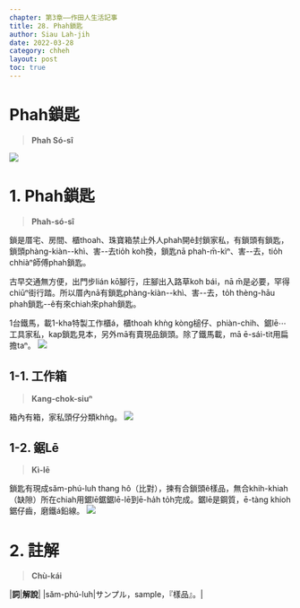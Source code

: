 ```yaml
---
chapter: 第3章——作田人生活記事
title: 28. Phah鎖匙
author: Siau Lah-jih
date: 2022-03-28
category: chheh
layout: post
toc: true
---
```


# Phah鎖匙
> **Phah Só-sî**

![](../too5/17/17-25-1拍鎖匙.jpg)

# 1. Phah鎖匙
> **Phah-só-sî**

鎖是厝宅、房間、櫃thoah、珠寶箱禁止外人phah開ê封鎖家私，有鎖頭有鎖匙，鎖頭phàng-kiàn--khì、害--去tio̍h koh換，鎖匙nā phah-m̄-kìⁿ、害--去，tio̍h chhiàⁿ師傅phah鎖匙。

古早交通無方便，出門步lián kō͘腳行，庄腳出入路草koh bái，nā m̄是必要，罕得chiūⁿ街行踏。所以厝內nā有鎖匙phàng-kiàn--khì、害--去，to̍h thèng-hāu phah鎖匙--ê有來chiah來phah鎖匙。

1台鐵馬，載1-kha特製工作櫃á，櫃thoah khǹg kòng槌仔、phiàn-chih、鋸lē⋯工具家私，kap鎖匙見本，另外mā有賣現品鎖頭。除了鐵馬載，mā ē-sái-tit用扁擔taⁿ。
![](../too5/17/17-25-2拍鎖匙.jpg)

## 1-1. 工作箱
> **Kang-chok-siuⁿ**

箱內有箱，家私頭仔分類khǹg。
![](../too5/17/17-25-3拍鎖匙.jpg)

## 1-2. 鋸Lē
> **Kì-lē**

鎖匙有現成săm-phú-luh thang hô（比對），揀有合鎖頭ê樣品，無合khih-khiah（缺隙）所在chiah用鋸lē鋸鋸lē-lē到ē-ha̍h to̍h完成。鋸lē是鋼質，ē-tàng khioh鋸仔齒，磨鐵á鉛線。
![](../too5/17/17-25-4鋸鑢.jpg)

# 2. 註解
> **Chù-kái**

|**詞**|**解說**|
|săm-phú-luh|サンプル，sample，『樣品』。|
